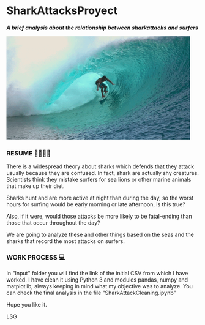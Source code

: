 # SharkAttacksProyect
**_A brief analysis about the relationship between sharkattacks and surfers_**

![](giphy.gif)

### RESUME 🏄‍♂️🌊🦈

There is a widespread theory about sharks which defends that they attack usually because they are confused. In fact, shark are actually shy creatures. Scientists think they mistake surfers for sea lions or other marine animals that make up their diet.

Sharks hunt and are more active at night than during the day, so the worst hours for surfing would be early morning or late afternoon, is this true?

Also, if it were, would those attacks be more likely to be fatal-ending than those that occur throughout the day?

We are going to analyze these and other things based on the seas and the sharks that record the most attacks on surfers. 

### WORK PROCESS 💻

In "Input" folder you will find the link of the initial CSV from which I have worked.
I have clean it using Python 3 and modules pandas, numpy and matplotlib; always keeping in mind what my objective was to analyze. 
You can check the final analysis in the file "SharkAttackCleaning.ipynb"

Hope you like it.

LSG
